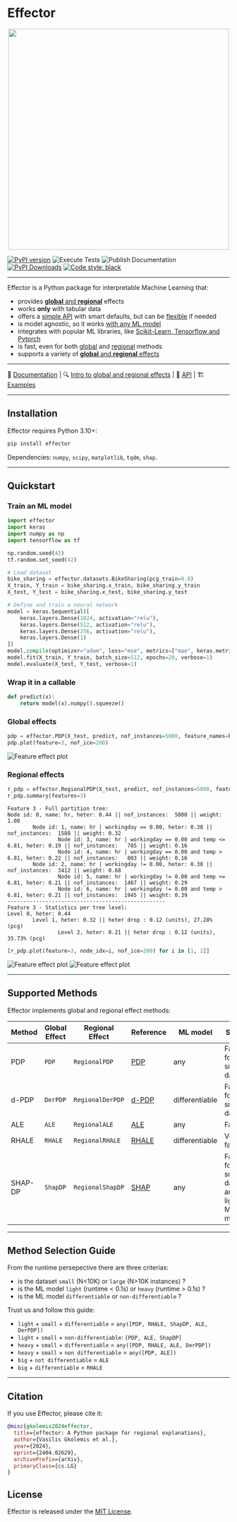 # Effector

<p align="center">
  <img src="https://raw.githubusercontent.com/givasile/effector/main/docs/docs/static/effector_logo.png" width="500"/>
</p>

[![PyPI version](https://badge.fury.io/py/effector.svg?icon=si%3Apython)](https://badge.fury.io/py/effector)
![Execute Tests](https://github.com/givasile/effector/actions/workflows/run_tests.yml/badge.svg)
![Publish Documentation](https://github.com/givasile/effector/actions/workflows/publish_documentation.yml/badge.svg)
[![PyPI Downloads](https://static.pepy.tech/badge/effector)](https://pepy.tech/projects/effector)
[![Code style: black](https://img.shields.io/badge/code%20style-black-000000.svg)](https://github.com/ambv/black)

---

Effector is a Python package for interpretable Machine Learning that:

- provides [**global** and **regional**](https://xai-effector.github.io/quickstart/global_and_regional_effects/) effects
- works **only** with tabular data
- offers a [simple API](https://xai-effector.github.io/quickstart/simple_api/) with smart defaults, but can be [flexible](https://xai-effector.github.io/quickstart/flexible_api/) if needed
- is model agnostic, so it works [with any ML model](https://xai-effector.github.io/)
- integrates with popular ML libraries, like [Scikit-Learn, Tensorflow and Pytorch](https://xai-effector.github.io/quickstart/simple_api/#__tabbed_2_2)
- is fast, even for both [global](https://xai-effector.github.io/notebooks/guides/efficiency_global/) and [regional](https://xai-effector.github.io/notebooks/guides/efficiency_global/) methods
- supports a variety of [**global** and **regional** effects](https://xai-effector.github.io/#supported-methods)

---

📖 [Documentation](https://xai-effector.github.io/) | 🔍 [Intro to global and regional effects](https://xai-effector.github.io/quickstart/global_and_regional_effects/) | 🔧 [API](https://xai-effector.github.io/api/) | 🏗 [Examples](https://xai-effector.github.io/examples)

---

## Installation

Effector requires Python 3.10+:

```bash
pip install effector
```

Dependencies: `numpy`, `scipy`, `matplotlib`, `tqdm`, `shap`.

---

## Quickstart

### Train an ML model

```python
import effector
import keras
import numpy as np
import tensorflow as tf

np.random.seed(42)
tf.random.set_seed(42)

# Load dataset
bike_sharing = effector.datasets.BikeSharing(pcg_train=0.8)
X_train, Y_train = bike_sharing.x_train, bike_sharing.y_train
X_test, Y_test = bike_sharing.x_test, bike_sharing.y_test

# Define and train a neural network
model = keras.Sequential([
    keras.layers.Dense(1024, activation="relu"),
    keras.layers.Dense(512, activation="relu"),
    keras.layers.Dense(256, activation="relu"),
    keras.layers.Dense(1)
])
model.compile(optimizer="adam", loss="mse", metrics=["mae", keras.metrics.RootMeanSquaredError()])
model.fit(X_train, Y_train, batch_size=512, epochs=20, verbose=1)
model.evaluate(X_test, Y_test, verbose=1)
```

### Wrap it in a callable

```python
def predict(x):
    return model(x).numpy().squeeze()
```

### Global effects

```python
pdp = effector.PDP(X_test, predict, nof_instances=5000, feature_names=bike_sharing.feature_names)
pdp.plot(feature=3, nof_ice=200)
```

![Feature effect plot](https://raw.githubusercontent.com/givasile/effector/main/docs/docs/static/real-examples/01_bike_sharing_dataset_files/01_bike_sharing_dataset_18_1.png)

### Regional effects

```python
r_pdp = effector.RegionalPDP(X_test, predict, nof_instances=5000, feature_names=bike_sharing.feature_names)
r_pdp.summary(features=3)
```

```
Feature 3 - Full partition tree:
Node id: 0, name: hr, heter: 0.44 || nof_instances:  5000 || weight: 1.00
        Node id: 1, name: hr | workingday == 0.00, heter: 0.38 || nof_instances:  1588 || weight: 0.32
                Node id: 3, name: hr | workingday == 0.00 and temp <= 6.81, heter: 0.19 || nof_instances:   785 || weight: 0.16
                Node id: 4, name: hr | workingday == 0.00 and temp > 6.81, heter: 0.22 || nof_instances:   803 || weight: 0.16
        Node id: 2, name: hr | workingday != 0.00, heter: 0.30 || nof_instances:  3412 || weight: 0.68
                Node id: 5, name: hr | workingday != 0.00 and temp <= 6.81, heter: 0.21 || nof_instances:  1467 || weight: 0.29
                Node id: 6, name: hr | workingday != 0.00 and temp > 6.81, heter: 0.21 || nof_instances:  1945 || weight: 0.39
--------------------------------------------------
Feature 3 - Statistics per tree level:
Level 0, heter: 0.44
        Level 1, heter: 0.32 || heter drop : 0.12 (units), 27.28% (pcg)
                Level 2, heter: 0.21 || heter drop : 0.12 (units), 35.73% (pcg)
```

```python
[r_pdp.plot(feature=3, node_idx=i, nof_ice=200) for i in [1, 2]]
```

![Feature effect plot](https://raw.githubusercontent.com/givasile/effector/main/docs/docs/static/real-examples/01_bike_sharing_dataset_files/01_bike_sharing_dataset_28_0.png)
![Feature effect plot](https://raw.githubusercontent.com/givasile/effector/main/docs/docs/static/real-examples/01_bike_sharing_dataset_files/01_bike_sharing_dataset_28_1.png)

---

## Supported Methods

Effector implements global and regional effect methods:

| Method  | Global Effect  | Regional Effect | Reference | ML model          | Speed                                        |
|---------|----------------|-----------------|-----------|-------------------|----------------------------------------------|
| PDP     | `PDP`          | `RegionalPDP`   | [PDP](https://projecteuclid.org/euclid.aos/1013203451) | any               | Fast for a small dataset                     |
| d-PDP   | `DerPDP`       | `RegionalDerPDP`| [d-PDP](https://arxiv.org/abs/1309.6392) | differentiable    | Fast for a small dataset      |
| ALE     | `ALE`          | `RegionalALE`   | [ALE](https://academic.oup.com/jrsssb/article/82/4/1059/7056085) | any | Fast                                         |
| RHALE   | `RHALE`        | `RegionalRHALE` | [RHALE](https://ebooks.iospress.nl/doi/10.3233/FAIA230354) | differentiable    | Very fast                                    |
| SHAP-DP | `ShapDP`       | `RegionalShapDP`| [SHAP](https://papers.nips.cc/paper/7062-a-unified-approach-to-interpreting-model-predictions) | any | Fast for a small dataset and a light ML model |

---

## Method Selection Guide

From the runtime persepective there are three criterias:

- is the dataset `small` (N<10K) or `large` (N>10K instances) ? 
- is the ML model `light` (runtime < 0.1s) or `heavy` (runtime > 0.1s) ?
- is the ML model `differentiable` or `non-differentiable` ?

Trust us and follow this guide:

- `light` + `small` + `differentiable` = `any([PDP, RHALE, ShapDP, ALE, DerPDP])` 
- `light` + `small` + `non-differentiable`: `[PDP, ALE, ShapDP]`
- `heavy` + `small` + `differentiable` = `any([PDP, RHALE, ALE, DerPDP])`
- `heavy` + `small` + `non differentiable` = `any([PDP, ALE])`
- `big` +  `not differentiable` = `ALE`
- `big` +  `differentiable` = `RHALE` 

---

## Citation

If you use Effector, please cite it:

```bibtex
@misc{gkolemis2024effector,
  title={effector: A Python package for regional explanations},
  author={Vasilis Gkolemis et al.},
  year={2024},
  eprint={2404.02629},
  archivePrefix={arXiv},
  primaryClass={cs.LG}
}
```

## License

Effector is released under the [MIT License](https://github.com/givasile/effector/blob/main/LICENSE).
